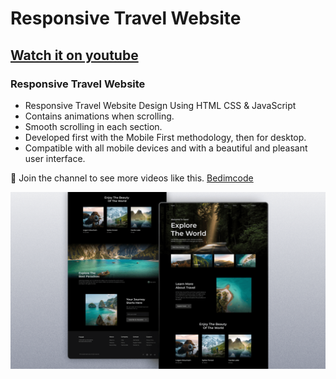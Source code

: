 # Responsive Travel Website
## [Watch it on youtube](https://youtu.be/cgV2tN8gxCg)
### Responsive Travel Website

- Responsive Travel Website Design Using HTML CSS & JavaScript
- Contains animations when scrolling.
- Smooth scrolling in each section.
- Developed first with the Mobile First methodology, then for desktop.
- Compatible with all mobile devices and with a beautiful and pleasant user interface.

💙 Join the channel to see more videos like this. [Bedimcode](https://www.youtube.com/@Bedimcode)

![preview img](/preview.png)
